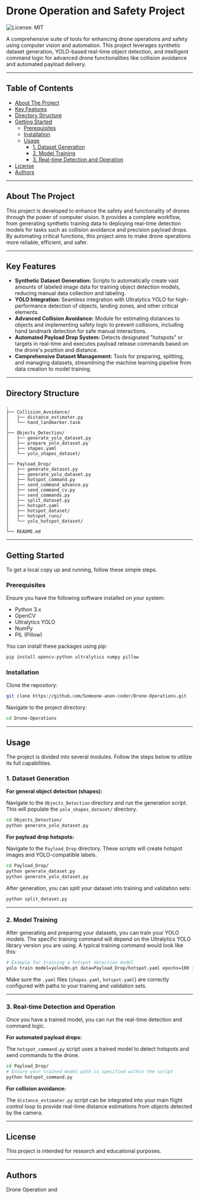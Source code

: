 # Drone Operation and Safety Project

![License: MIT](https://img.shields.io/badge/License-MIT-yellow.svg)

A comprehensive suite of tools for enhancing drone operations and safety using computer vision and automation. This project leverages synthetic dataset generation, YOLO-based real-time object detection, and intelligent command logic for advanced drone functionalities like collision avoidance and automated payload delivery.

---

## Table of Contents

- [About The Project](#about-the-project)
- [Key Features](#key-features)
- [Directory Structure](#directory-structure)
- [Getting Started](#getting-started)
  - [Prerequisites](#prerequisites)
  - [Installation](#installation)
  - [Usage](#usage)
    - [1. Dataset Generation](#1-dataset-generation)
    - [2. Model Training](#2-model-training)
    - [3. Real-time Detection and Operation](#3-real-time-detection-and-operation)
- [License](#license)
- [Authors](#authors)

---

## About The Project

This project is developed to enhance the safety and functionality of drones through the power of computer vision. It provides a complete workflow, from generating synthetic training data to deploying real-time detection models for tasks such as collision avoidance and precision payload drops. By automating critical functions, this project aims to make drone operations more reliable, efficient, and safer.

---

## Key Features

- **Synthetic Dataset Generation:** Scripts to automatically create vast amounts of labeled image data for training object detection models, reducing manual data collection and labeling.
- **YOLO Integration:** Seamless integration with Ultralytics YOLO for high-performance detection of objects, landing zones, and other critical elements.
- **Advanced Collision Avoidance:** Module for estimating distances to objects and implementing safety logic to prevent collisions, including hand landmark detection for safe manual interactions.
- **Automated Payload Drop System:** Detects designated "hotspots" or targets in real-time and executes payload release commands based on the drone's position and distance.
- **Comprehensive Dataset Management:** Tools for preparing, splitting, and managing datasets, streamlining the machine learning pipeline from data creation to model training.

---

## Directory Structure

```
.
├── Collision_Avoidance/
│   ├── distance_estimater.py
│   └── hand_landmarker.task
│
├── Objects_Detection/
│   ├── generate_yolo_dataset.py
│   ├── prepare_yolo_dataset.py
│   ├── shapes.yaml
│   └── yolo_shapes_dataset/
│
├── Payload_Drop/
│   ├── generate_dataset.py
│   ├── generate_yolo_dataset.py
│   ├── hotspot_command.py
│   ├── send_command_advance.py
│   ├── send_command_cv.py
│   ├── send_commands.py
│   ├── split_dataset.py
│   ├── hotspot.yaml
│   ├── hotspot_dataset/
│   ├── hotspot_runs/
│   └── yolo_hotspot_dataset/
│
└── README.md
```

---

## Getting Started

To get a local copy up and running, follow these simple steps.

### Prerequisites

Ensure you have the following software installed on your system:

- Python 3.x
- OpenCV
- Ultralytics YOLO
- NumPy
- PIL (Pillow)

You can install these packages using pip:

```sh
pip install opencv-python ultralytics numpy pillow
```

### Installation

Clone the repository:

```sh
git clone https://github.com/Someone-anon-coder/Drone-Operations.git
```

Navigate to the project directory:

```sh
cd Drone-Operations
```

---

## Usage

The project is divided into several modules. Follow the steps below to utilize its full capabilities.

### 1. Dataset Generation

**For general object detection (shapes):**

Navigate to the `Objects_Detection` directory and run the generation script. This will populate the `yolo_shapes_dataset/` directory.

```sh
cd Objects_Detection/
python generate_yolo_dataset.py
```

**For payload drop hotspots:**

Navigate to the `Payload_Drop` directory. These scripts will create hotspot images and YOLO-compatible labels.

```sh
cd Payload_Drop/
python generate_dataset.py
python generate_yolo_dataset.py
```

After generation, you can split your dataset into training and validation sets:

```sh
python split_dataset.py
```

---

### 2. Model Training

After generating and preparing your datasets, you can train your YOLO models. The specific training command will depend on the Ultralytics YOLO library version you are using. A typical training command would look like this:

```sh
# Example for training a hotspot detection model
yolo train model=yolov8n.pt data=Payload_Drop/hotspot.yaml epochs=100 imgsz=640
```

Make sure the `.yaml` files (`shapes.yaml`, `hotspot.yaml`) are correctly configured with paths to your training and validation sets.

---

### 3. Real-time Detection and Operation

Once you have a trained model, you can run the real-time detection and command logic.

**For automated payload drops:**

The `hotspot_command.py` script uses a trained model to detect hotspots and send commands to the drone.

```sh
cd Payload_Drop/
# Ensure your trained model path is specified within the script
python hotspot_command.py
```

**For collision avoidance:**

The `distance_estimater.py` script can be integrated into your main flight control loop to provide real-time distance estimations from objects detected by the camera.

---

## License

This project is intended for research and educational purposes.

---

## Authors

Drone Operation and